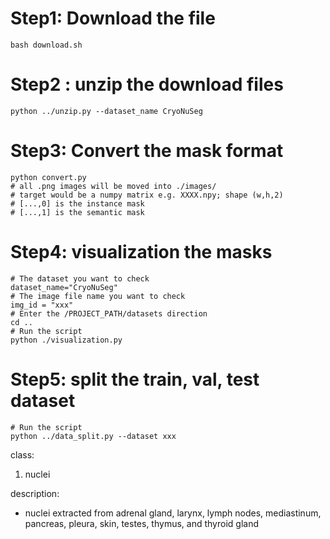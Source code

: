 # Step1: Download the file 
```
bash download.sh
```

# Step2 : unzip the download files
```
python ../unzip.py --dataset_name CryoNuSeg
```

# Step3: Convert the mask format
```
python convert.py
# all .png images will be moved into ./images/
# target would be a numpy matrix e.g. XXXX.npy; shape (w,h,2)
# [...,0] is the instance mask
# [...,1] is the semantic mask
```

# Step4: visualization the masks
```
# The dataset you want to check
dataset_name="CryoNuSeg" 
# The image file name you want to check
img_id = "xxx"
# Enter the /PROJECT_PATH/datasets direction
cd ..  
# Run the script 
python ./visualization.py

```

# Step5: split the train, val, test dataset 
```
# Run the script 
python ../data_split.py --dataset xxx
```

class:
1. nuclei

description:
*  nuclei extracted from adrenal gland, larynx, lymph nodes, mediastinum, pancreas, pleura, skin, testes, thymus, and thyroid gland